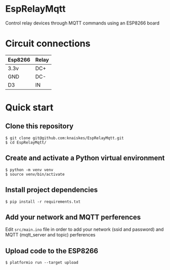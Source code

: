# EspRelayMqtt

Control relay devices through MQTT commands using an ESP8266 board

# Circuit connections

| Esp8266 | Relay |
|---------|-------|
| 3.3v    | DC+   |
| GND     | DC-   |
| D3      | IN    |

# Quick start

## Clone this repository

```
$ git clone git@github.com:knaiskes/EspRelayMqtt.git
$ cd EspRelayMqtt/
```

## Create and activate a Python virtual environment

```
$ python -m venv venv
$ source venv/bin/activate
```

## Install project dependencies

```
$ pip install -r requirements.txt
```

## Add your network and MQTT perferences

Edit ``` src/main.ino ``` file in order to add your network (ssid  and password)
and MQTT (mqtt_server and topic) perferences

## Upload code to the ESP8266

```
$ platformio run --target upload
```

